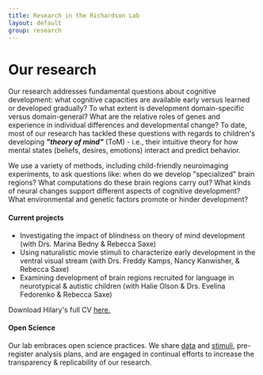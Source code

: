 ```yaml
---
title: Research in the Richardson Lab
layout: default
group: research
---
```


# Our research
Our research addresses fundamental questions about cognitive development: what cognitive capacities are available early versus learned or developed gradually? To what extent is development domain-specific versus domain-general? What are the relative roles of genes and experience in individual differences and developmental change? To date, most of our research has tackled these questions with regards to children's developing <b><i>"theory of mind"</i></b> (ToM) - i.e., their intuitive theory for how mental states (beliefs, desires, emotions) interact and predict behavior.

We use a variety of methods, including child-friendly neuroimaging experiments, to ask questions like: when do we develop "specialized" brain regions? What computations do these brain regions carry out? What kinds of neural changes support different aspects of cognitive development? What environmental and genetic factors promote or hinder development? 

#### Current projects
<ul class="row">
  <li>Investigating the impact of blindness on theory of mind development (with Drs. Marina Bedny & Rebecca Saxe)</li>
  <li>Using naturalistic movie stimuli to characterize early development in the ventral visual stream (with Drs. Freddy Kamps, Nancy Kanwisher, & Rebecca Saxe)</li>
  <li>Examining development of brain regions recruited for language in neurotypical & autistic children (with Halie Olson & Drs. Evelina Fedorenko & Rebecca Saxe)</li>
</ul>

Download Hilary's full CV <a href="https://hilaryrichardson.github.io/static/HRichardsonSaxe_CV_2020_web.pdf">here.</a>

#### Open Science
Our lab embraces open science practices. We share [data](https://openneuro.org/datasets/ds000228) and [stimuli](https://osf.io/spqgc/), pre-register analysis plans, and are engaged in continual efforts to increase the transparency & replicability of our research.
